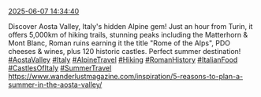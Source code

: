 [2025-06-07 14:34:40](https://mstdn.social/@hill_wanderer/114642575747608642)

Discover Aosta Valley, Italy&#39;s hidden Alpine gem! Just an hour from Turin, it offers 5,000km of hiking trails, stunning peaks including the Matterhorn &amp; Mont Blanc, Roman ruins earning it the title &quot;Rome of the Alps&quot;, PDO cheeses &amp; wines, plus 120 historic castles. Perfect summer destination! <a href="https://mstdn.social/tags/AostaValley" class="mention hashtag" rel="tag">#AostaValley</a> <a href="https://mstdn.social/tags/Italy" class="mention hashtag" rel="tag">#Italy</a> <a href="https://mstdn.social/tags/AlpineTravel" class="mention hashtag" rel="tag">#AlpineTravel</a> <a href="https://mstdn.social/tags/Hiking" class="mention hashtag" rel="tag">#Hiking</a> <a href="https://mstdn.social/tags/RomanHistory" class="mention hashtag" rel="tag">#RomanHistory</a> <a href="https://mstdn.social/tags/ItalianFood" class="mention hashtag" rel="tag">#ItalianFood</a> <a href="https://mstdn.social/tags/CastlesOfItaly" class="mention hashtag" rel="tag">#CastlesOfItaly</a> <a href="https://mstdn.social/tags/SummerTravel" class="mention hashtag" rel="tag">#SummerTravel</a> <a href="https://www.wanderlustmagazine.com/inspiration/5-reasons-to-plan-a-summer-in-the-aosta-valley/" target="_blank" rel="nofollow noopener noreferrer" translate="no">https://www.wanderlustmagazine.com/inspiration/5-reasons-to-plan-a-summer-in-the-aosta-valley/</a>